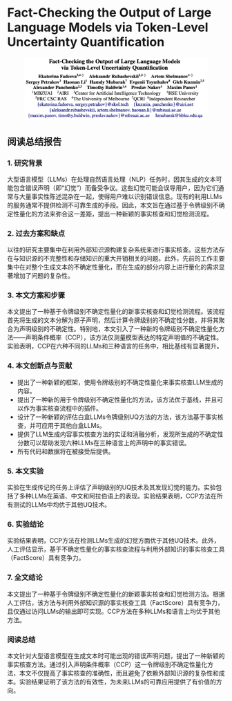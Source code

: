 # Fact-Checking the Output of Large Language Models via Token-Level Uncertainty Quantification

<figure><img src="../.gitbook/assets/image (2) (1) (1) (1) (1) (1) (1) (1) (1) (1) (1) (1) (1) (1) (1) (1) (1) (1) (1) (1) (1) (1) (1) (1) (1).png" alt=""><figcaption></figcaption></figure>

## 阅读总结报告

### 1. 研究背景

大型语言模型（LLMs）在处理自然语言处理（NLP）任务时，因其生成的文本可能包含错误声明（即“幻觉”）而备受争议。这些幻觉可能会误导用户，因为它们通常与大量事实性陈述混杂在一起，使得用户难以识别错误信息。现有的利用LLMs的服务通常不提供检测不可靠生成的手段。因此，本文旨在通过基于令牌级别不确定性量化的方法来弥合这一差距，提出一种新颖的事实核查和幻觉检测流程。

### 2. 过去方案和缺点

以往的研究主要集中在利用外部知识源构建复杂系统来进行事实核查。这些方法存在与知识源的不完整性和存储知识的重大开销相关的问题。此外，先前的工作主要集中在对整个生成文本的不确定性量化，而在生成的部分内容上进行量化的需求显著增加了问题的复杂性。

### 3. 本文方案和步骤

本文提出了一种基于令牌级别不确定性量化的新事实核查和幻觉检测流程。该流程首先将生成的文本分解为原子声明，然后计算令牌级别的不确定性分数，并将其聚合为声明级别的不确定性。特别地，本文引入了一种新的令牌级别不确定性量化方法——声明条件概率（CCP），该方法仅测量模型表达的特定声明值的不确定性。实验表明，CCP在六种不同的LLMs和三种语言的任务中，相比基线有显著提升。

### 4. 本文创新点与贡献

* 提出了一种新颖的框架，使用令牌级别的不确定性量化来事实核查LLM生成的内容。
* 提出了一种新的用于令牌级别不确定性量化的方法，该方法优于基线，并且可以作为事实核查流程中的插件。
* 设计了一种新颖的评估白盒LLMs令牌级别UQ方法的方法，该方法基于事实核查，并可应用于其他白盒LLMs。
* 提供了LLM生成内容事实核查方法的实证和消融分析，发现所生成的不确定性分数可以帮助发现六种LLMs在三种语言上的声明中的事实错误。
* 所有代码和数据将在被接受后提供。

### 5. 本文实验

实验在生成传记的任务上评估了声明级别的UQ技术及其发现幻觉的能力。实验包括了多种LLMs在英语、中文和阿拉伯语上的表现。实验结果表明，CCP方法在所有测试的LLMs中均优于其他UQ技术。

### 6. 实验结论

实验结果表明，CCP方法在检测LLMs生成的幻觉方面优于其他UQ技术。此外，人工评估显示，基于不确定性量化的事实核查流程与利用外部知识的事实核查工具（FactScore）具有竞争力。

### 7. 全文结论

本文提出了一种基于令牌级别不确定性量化的新颖事实核查和幻觉检测方法。根据人工评估，该方法与利用外部知识源的事实核查工具（FactScore）具有竞争力，且仅通过访问LLMs的输出即可实现。CCP方法在多种LLMs和语言上均优于其他方法。

### 阅读总结

本文针对大型语言模型在生成文本时可能出现的错误声明问题，提出了一种新颖的事实核查方法。通过引入声明条件概率（CCP）这一令牌级别不确定性量化方法，本文不仅提高了事实核查的准确性，而且避免了依赖外部知识源的复杂性和成本。实验结果证明了该方法的有效性，为未来LLMs的可靠应用提供了有价值的方向。
